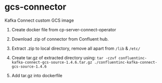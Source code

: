 # gcs-connector
Kafka Connect custom GCS image

1. Create docker file from cp-server-connect-operator 

2. Download .zip of connector from Confluent hub.

3. Extract .zip to local directory, remove all apart from `/lib` & `/etc/`

4. Create tar.gz of extracted directory using: `tar -czvf confluentinc-kafka-connect-gcs-source-1.4.6.tar.gz ./confluentinc-kafka-connect-gcs-source-1.4.6`

5. Add tar.gz into dockerfile
